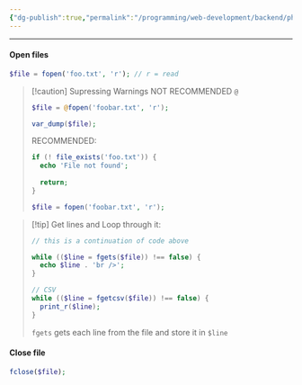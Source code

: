 ```yaml
---
{"dg-publish":true,"permalink":"/programming/web-development/backend/php/01-procedural/05-files/opening-and-closing-files/","tags":["programming","php","webdevelopment","backend"]}
---
```



--- 
#### Open files
```php
$file = fopen('foo.txt', 'r'); // r = read
```

> [!caution] Supressing Warnings
> NOT RECOMMENDED
> `@`
> ```php
> $file = @fopen('foobar.txt', 'r');
> 
> var_dump($file);
> ```
> RECOMMENDED:
> ```PHP
> if (! file_exists('foo.txt')) {
> 	echo 'File not found';
> 	
> 	return;
> }
> 
> $file = fopen('foobar.txt', 'r');
> 
> ```

> [!tip] Get lines and Loop through it:
> 
> ```php
> // this is a continuation of code above
> 
> while (($line = fgets($file)) !== false) {
> 	echo $line . 'br />';
> }
> 
> // CSV
> while (($line = fgetcsv($file)) !== false) {
> 	print_r($line);
> }
> ```
> `fgets`  gets each line from the file and store it in `$line`

#### Close file
```php
fclose($file);
```